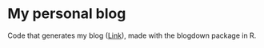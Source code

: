 # My personal blog
Code that generates my blog ([Link](https://richyrecarey.netlify.com)), made with the blogdown package in R.

